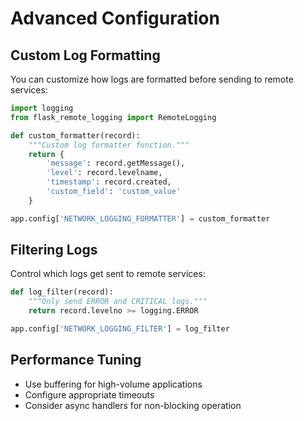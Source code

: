 # Advanced Configuration

## Custom Log Formatting

You can customize how logs are formatted before sending to remote services:

```python
import logging
from flask_remote_logging import RemoteLogging

def custom_formatter(record):
    """Custom log formatter function."""
    return {
        'message': record.getMessage(),
        'level': record.levelname,
        'timestamp': record.created,
        'custom_field': 'custom_value'
    }

app.config['NETWORK_LOGGING_FORMATTER'] = custom_formatter
```

## Filtering Logs

Control which logs get sent to remote services:

```python
def log_filter(record):
    """Only send ERROR and CRITICAL logs."""
    return record.levelno >= logging.ERROR

app.config['NETWORK_LOGGING_FILTER'] = log_filter
```

## Performance Tuning

- Use buffering for high-volume applications
- Configure appropriate timeouts
- Consider async handlers for non-blocking operation
